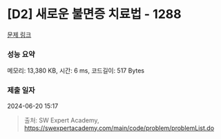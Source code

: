 # [D2] 새로운 불면증 치료법 - 1288 

[문제 링크](https://swexpertacademy.com/main/code/problem/problemDetail.do?contestProbId=AV18_yw6I9MCFAZN) 

### 성능 요약

메모리: 13,380 KB, 시간: 6 ms, 코드길이: 517 Bytes

### 제출 일자

2024-06-20 15:17



> 출처: SW Expert Academy, https://swexpertacademy.com/main/code/problem/problemList.do